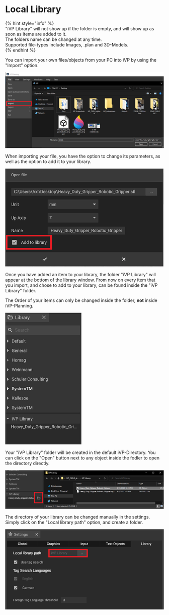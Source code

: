 # Local Library

  
{% hint style="info" %}  
"iVP Library" will not show up if the folder is empty, and will show up as soon as items are added to it.  
The folders name can be changed at any time.  
Supported file-types include Images, .plan and 3D-Models.  
{% endhint %}

You can import your own files/objects from your PC into iVP by using the "Import" option.  

![](.gitbook/assets/3d-import-file.png)

When importing your file, you have the option to change its parameters, as well as the option to add it to your library.  

![](.gitbook/assets/3d-import-addtolibrary.png)  

Once you have added an item to your library, the folder "iVP Library" will appear at the bottom of the library window.
From now on every item that you import, and chose to add to your library, can be found inside the "iVP Library" folder.  

The Order of your items can only be changed inside the folder, **not** inside iVP-Planning.

![](.gitbook/assets/3d-import-library.png)  

Your "iVP Library" folder will be created in the default iVP-Directory.
You can click on the "Open" button next to any object inside the fodler to open the directory directly.

![](.gitbook/assets/3d-import-openobject.png)  

The directory of your library can be changed manually in the settings.  
Simply click on the "Local library path" option, and create a folder.

![](.gitbook/assets/3d-import-library-changepath.png)